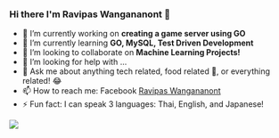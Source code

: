 ### Hi there I'm Ravipas Wangananont 👋

- 🔭 I’m currently working on **creating a game server using GO**
- 🌱 I’m currently learning **GO, MySQL, Test Driven Development**
- 👯 I’m looking to collaborate on **Machine Learning Projects!**
- 🤔 I’m looking for help with ...
- 💬 Ask me about anything tech related, food related 🥘, or everything related! 😂 
- 📫 How to reach me: Facebook [Ravipas Wangananont](https://www.facebook.com/katsumonn)
- ⚡ Fun fact: I can speak 3 languages: Thai, English, and Japanese!
<img src="https://github-readme-stats.vercel.app/api?username=pestobaimon&&show_icons=true&title_color=ffffff&icon_color=bb2acf&text_color=daf7dc&bg_color=151515"/>

